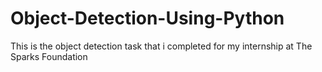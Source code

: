 # Object-Detection-Using-Python
This is the object detection task that i completed for my internship at The Sparks Foundation
